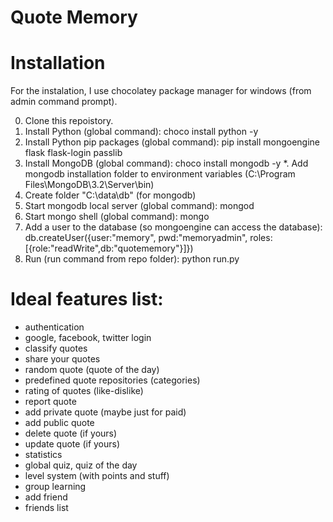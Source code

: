 
# Quote Memory

# Installation

For the instalation, I use chocolatey package manager for windows (from admin command prompt).

0. Clone this repoistory.
1. Install Python (global command): choco install python -y
2. Install Python pip packages (global command): pip install mongoengine flask flask-login passlib
3. Install MongoDB (global command): choco install mongodb -y
*. Add mongodb installation folder to environment variables (C:\Program Files\MongoDB\3.2\Server\bin)
4. Create folder "C:\data\db" (for mongodb)
5. Start mongodb local server (global command): mongod
6. Start mongo shell (global command): mongo
7. Add a user to the database (so mongoengine can access the database): db.createUser({user:"memory", pwd:"memoryadmin", roles:[{role:"readWrite",db:"quotememory"}]})
8. Run (run command from repo folder): python run.py


# Ideal features list:
- authentication
- google, facebook, twitter login
- classify quotes
- share your quotes
- random quote (quote of the day)
- predefined quote repositories (categories)
- rating of quotes (like-dislike)
- report quote
- add private quote (maybe just for paid)
- add public quote
- delete quote (if yours)
- update quote (if yours)
- statistics
- global quiz, quiz of the day
- level system (with points and stuff)
- group learning
- add friend
- friends list
